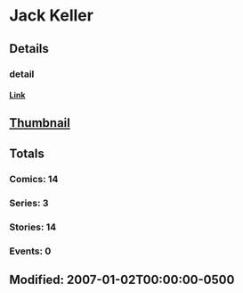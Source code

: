 # Jack  Keller 
## Details
### detail
#### [Link](http://marvel.com/comics/creators/1639/jack_keller?utm_campaign=apiRef&utm_source=225578a89fc76f3d20fbffda5d17a88d)
## [Thumbnail](http://i.annihil.us/u/prod/marvel/i/mg/b/40/image_not_available.jpg)
## Totals
### Comics: 14
### Series: 3
### Stories: 14
### Events: 0
## Modified: 2007-01-02T00:00:00-0500